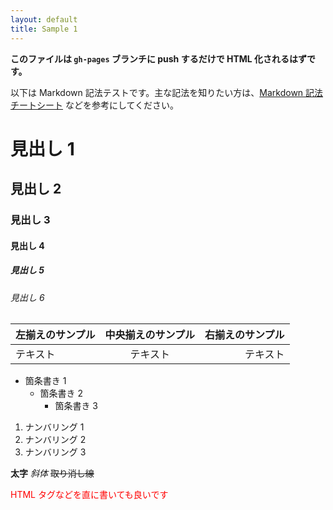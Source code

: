 ```yaml
---
layout: default
title: Sample 1
---
```


**このファイルは `gh-pages` ブランチに push するだけで HTML 化されるはずです。**

以下は Markdown 記法テストです。主な記法を知りたい方は、[Markdown 記法 チートシート](https://gist.github.com/mignonstyle/083c9e1651d7734f84c99b8cf49d57fa) などを参考にしてください。

# 見出し 1
## 見出し 2
### 見出し 3
#### 見出し 4
##### 見出し 5
###### 見出し 6

|左揃えのサンプル|中央揃えのサンプル|右揃えのサンプル|
|:---|:---:|---:|
|テキスト|テキスト|テキスト|

* 箇条書き 1
    - 箇条書き 2
        + 箇条書き 3

1. ナンバリング 1
1. ナンバリング 2
1. ナンバリング 3

**太字** *斜体* ~~取り消し線~~

<span style="color:red;">HTML タグなどを直に書いても良いです</span>
